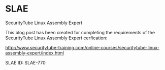 <h1>SLAE</h1>

SecurityTube Linux Assembly Expert 

This blog post has been created for completing the requirements of the SecurityTube Linux Assembly Expert cerfication:

http://www.securitytube-training.com/online-courses/securitytube-linux-assembly-expert/index.html 

SLAE ID: SLAE-770
